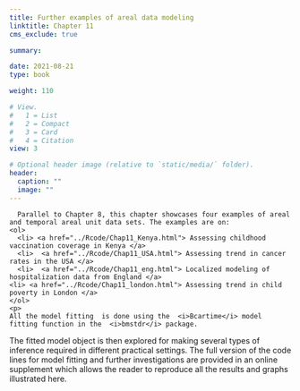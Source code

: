 ```yaml
---
title: Further examples of areal data modeling
linktitle: Chapter 11
cms_exclude: true

summary: 

date: 2021-08-21
type: book

weight: 110

# View.
#   1 = List
#   2 = Compact
#   3 = Card
#   4 = Citation
view: 3

# Optional header image (relative to `static/media/` folder).
header:
  caption: ""
  image: ""
---
```

      Parallel to Chapter 8, this chapter showcases four examples of areal and temporal areal unit data sets. The examples are on: 
    <ol>
      <li> <a href="../Rcode/Chap11_Kenya.html"> Assessing childhood vaccination coverage in Kenya </a>
      <li>  <a href="../Rcode/Chap11_USA.html"> Assessing trend in cancer rates in the USA </a>
      <li>  <a href="../Rcode/Chap11_eng.html"> Localized modeling of hospitalization data from England </a>
	<li> <a href="../Rcode/Chap11_london.html"> Assessing trend in child poverty in London </a>
    </ol>
    <p>
    All the model fitting  is done using the  <i>Bcartime</i> model fitting function in the  <i>bmstdr</i> package.
The fitted model object is then explored for making several types of inference required
in different practical settings. The full version of the
code lines for model fitting and further investigations   are provided in an online supplement which allows
the reader  to reproduce all the results and graphs illustrated here.
